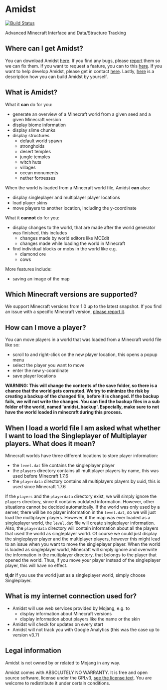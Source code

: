 Amidst
======

[![Build Status](https://travis-ci.org/toolbox4minecraft/amidst.svg)](https://travis-ci.org/toolbox4minecraft/amidst)

Advanced Minecraft Interface and Data/Structure Tracking

Where can I get Amidst?
-----------------------

You can download Amidst [here](https://github.com/toolbox4minecraft/amidst/releases/latest). If you find any bugs, please [report](https://github.com/toolbox4minecraft/amidst/issues/new) them so we can fix them. If you want to request a feature, you can to this [here](https://github.com/toolbox4minecraft/amidst/issues/new). If you want to help develop Amidst, please get in contact [here](https://github.com/toolbox4minecraft/amidst/issues/new). Lastly, [here](https://github.com/toolbox4minecraft/amidst/blob/refactoring/docs/BUILDING.md) is a description how you can build Amidst by yourself.

What is Amidst?
---------------

What it **can** do for you:

* generate an overview of a Minecraft world from a given seed and a given Minecraft version
* display biome information
* display slime chunks
* display structures
  * default world spawn
  * strongholds
  * desert temples
  * jungle temples
  * witch huts
  * villages
  * ocean monuments
  * nether fortresses

When the world is loaded from a Minecraft world file, Amidst **can** also:

* display singleplayer and multiplayer player locations
* load player skins
* move players to another location, including the y-coordinate

What it **cannot** do for you:

* display changes to the world, that are made after the world generator was finished, this includes
  * changes made by world editors like MCEdit
  * changes made while loading the world in Minecraft
* find individual blocks or mobs in the world like e.g.
  * diamond ore
  * cows
  
More features include:

* saving an image of the map

Which Minecraft versions are supported?
---------------------------------------

We support Minecraft versions from 1.0 up to the latest snapshot. If you find an issue with a specific Minecraft version, [please report it](https://github.com/toolbox4minecraft/amidst/issues/new).

How can I move a player?
------------------------

You can move players in a world that was loaded from a Minecraft world file like so:

* scroll to and right-click on the new player location, this opens a popup menu
* select the player you want to move
* enter the new y-coordinate
* save player locations

**WARNING: This will change the contents of the save folder, so there is a chance that the world gets corrupted. We try to minimize the risk by creating a backup of the changed file, before it is changed. If the backup fails, we will not write the changes. You can find the backup files in a sub folder of the world, named 'amidst_backup'. Especially, make sure to not have the world loaded in minecraft during this process.**

When I load a world file I am asked what whether I want to load the Singleplayer of Multiplayer players. What does it mean?
---------------------------------------------------------------------------------------------------------------------------

Minecraft worlds have three different locations to store player information:

* the `level.dat` file contains the singleplayer player
* the `players` directory contains all multiplayer players by name, this was used before Minecraft 1.7.6
* the `playerdata` directory contains all multiplayers players by uuid, this is used since Minecraft 1.7.6

If the `players` and the `playerdata` directory exist, we will simply ignore the `players` directory, since it contains outdated information. However, other situations cannot be decided automatically. If the world was only used by a server, there will be no player information in the `level.dat`, so we will just load the multiplayer players. However, if the map was ever loaded as a singleplayer world, the `level.dat` file will create singleplayer information. Also, the `playerdata` directory will contain information about all the players that used the world as singleplayer world. Of course we could just display the singleplayer player and the multiplayer players, however this might lead to an issue when you want to move the singleplayer player. When the world is loaded as singleplayer world, Minecraft will simply ignore and overwrite the information in the multiplayer directory, that belongs to the player that opened the world. Thus, if you move your player instead of the singleplayer player, this will have no effect.

**tl;dr** If you use the world just as a singleplayer world, simply choose Singleplayer.

What is my internet connection used for?
----------------------------------------

* Amidst will use web services provided by Mojang, e.g. to
  * display information about Minecraft versions
  * display information about players like the name or the skin
* Amidst will check for updates on every start
* Amidst will not track you with Google Analytics (this was the case up to version v3.7)

Legal information
-----------------

Amidst is not owned by or related to Mojang in any way.

Amidst comes with ABSOLUTELY NO WARRANTY. It is free and open source software, license under the GPLv3, 
[see the license text](https://github.com/toolbox4minecraft/amidst/blob/master/LICENSE.txt). You are welcome to redistribute it under certain conditions.
